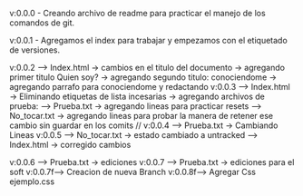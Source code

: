 v:0.0.0 - Creando archivo de readme para practicar el manejo de los comandos de git.

v:0.0.1 - Agregamos el index para trabajar y empezamos con el etiquetado de versiones.

v:0.0.2 --> Index.html      -> cambios en el titulo del documento
                            -> agregando primer titulo Quien soy?
                            -> agregando segundo titulo: conociendome
                            -> agregando parrafo para conociendome y redactando
v:0.0.3 --> Index.html      -> Eliminando etiquetas de lista incesarias
                            -> agregando archivos de prueba:
        --> Prueba.txt      -> agregando lineas para practicar resets
        --> No_tocar.txt    -> agregando lineas para probar la manera de retener ese cambio sin guardar en los comits
// v:0.0.4 --> Prueba.txt      -> Cambiando Lineas
v:0.0.5 --> No_tocar.txt    -> estado cambiado a untracked
        --> Index.html      -> corregido cambios

v:0.0.6 --> Prueba.txt      -> ediciones
v:0.0.7 --> Prueba.txt      -> ediciones para el soft
v:0.0.7f--> Creacion de nueva Branch
v:0.0.8f--> Agregar Css ejemplo.css